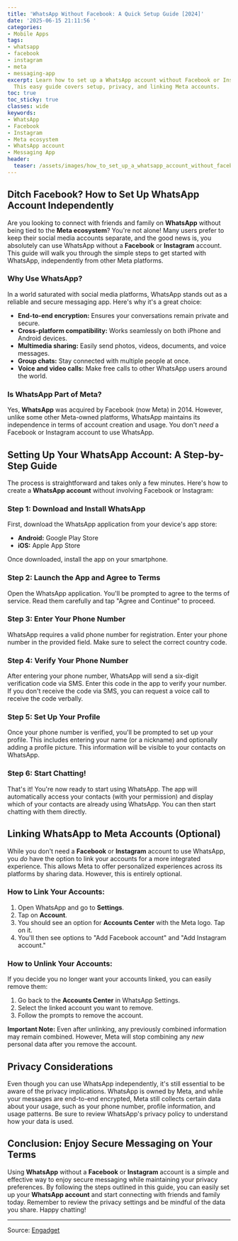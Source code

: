 ```yaml
---
title: 'WhatsApp Without Facebook: A Quick Setup Guide [2024]'
date: '2025-06-15 21:11:56 '
categories:
- Mobile Apps
tags:
- whatsapp
- facebook
- instagram
- meta
- messaging-app
excerpt: Learn how to set up a WhatsApp account without Facebook or Instagram in 2024.
  This easy guide covers setup, privacy, and linking Meta accounts.
toc: true
toc_sticky: true
classes: wide
keywords:
- WhatsApp
- Facebook
- Instagram
- Meta ecosystem
- WhatsApp account
- Messaging App
header:
  teaser: /assets/images/how_to_set_up_a_whatsapp_account_without_facebook__20250615211155.jpg
---
```


## Ditch Facebook? How to Set Up WhatsApp Account Independently

Are you looking to connect with friends and family on **WhatsApp** without being tied to the **Meta ecosystem**? You're not alone! Many users prefer to keep their social media accounts separate, and the good news is, you absolutely can use WhatsApp without a **Facebook** or **Instagram** account. This guide will walk you through the simple steps to get started with WhatsApp, independently from other Meta platforms.

### Why Use WhatsApp?

In a world saturated with social media platforms, WhatsApp stands out as a reliable and secure messaging app. Here's why it's a great choice:

*   **End-to-end encryption:** Ensures your conversations remain private and secure. 
*   **Cross-platform compatibility:** Works seamlessly on both iPhone and Android devices.
*   **Multimedia sharing:** Easily send photos, videos, documents, and voice messages.
*   **Group chats:** Stay connected with multiple people at once.
*   **Voice and video calls:** Make free calls to other WhatsApp users around the world.

### Is WhatsApp Part of Meta?

Yes, **WhatsApp** was acquired by Facebook (now Meta) in 2014. However, unlike some other Meta-owned platforms, WhatsApp maintains its independence in terms of account creation and usage. You don't *need* a Facebook or Instagram account to use WhatsApp.

## Setting Up Your WhatsApp Account: A Step-by-Step Guide

The process is straightforward and takes only a few minutes. Here's how to create a **WhatsApp account** without involving Facebook or Instagram:

### Step 1: Download and Install WhatsApp

First, download the WhatsApp application from your device's app store:

*   **Android:** Google Play Store 
*   **iOS:** Apple App Store 

Once downloaded, install the app on your smartphone.

### Step 2: Launch the App and Agree to Terms

Open the WhatsApp application. You'll be prompted to agree to the terms of service. Read them carefully and tap "Agree and Continue" to proceed.

### Step 3: Enter Your Phone Number

WhatsApp requires a valid phone number for registration. Enter your phone number in the provided field. Make sure to select the correct country code.

### Step 4: Verify Your Phone Number

After entering your phone number, WhatsApp will send a six-digit verification code via SMS. Enter this code in the app to verify your number. If you don't receive the code via SMS, you can request a voice call to receive the code verbally.

### Step 5: Set Up Your Profile

Once your phone number is verified, you'll be prompted to set up your profile. This includes entering your name (or a nickname) and optionally adding a profile picture. This information will be visible to your contacts on WhatsApp.

### Step 6: Start Chatting!

That's it! You're now ready to start using WhatsApp. The app will automatically access your contacts (with your permission) and display which of your contacts are already using WhatsApp. You can then start chatting with them directly.

## Linking WhatsApp to Meta Accounts (Optional)

While you don't need a **Facebook** or **Instagram** account to use WhatsApp, you *do* have the option to link your accounts for a more integrated experience. This allows Meta to offer personalized experiences across its platforms by sharing data. However, this is entirely optional.

### How to Link Your Accounts:

1.  Open WhatsApp and go to **Settings**.
2.  Tap on **Account**.
3.  You should see an option for **Accounts Center** with the Meta logo. Tap on it.
4.  You'll then see options to "Add Facebook account" and "Add Instagram account."

### How to Unlink Your Accounts:

If you decide you no longer want your accounts linked, you can easily remove them:

1.  Go back to the **Accounts Center** in WhatsApp Settings.
2.  Select the linked account you want to remove.
3.  Follow the prompts to remove the account.

**Important Note:** Even after unlinking, any previously combined information may remain combined. However, Meta will stop combining any *new* personal data after you remove the account.

## Privacy Considerations

Even though you can use WhatsApp independently, it's still essential to be aware of the privacy implications. WhatsApp is owned by Meta, and while your messages are end-to-end encrypted, Meta still collects certain data about your usage, such as your phone number, profile information, and usage patterns. Be sure to review WhatsApp's privacy policy to understand how your data is used. 

## Conclusion: Enjoy Secure Messaging on Your Terms

Using **WhatsApp** without a **Facebook** or **Instagram** account is a simple and effective way to enjoy secure messaging while maintaining your privacy preferences. By following the steps outlined in this guide, you can easily set up your **WhatsApp account** and start connecting with friends and family today. Remember to review the privacy settings and be mindful of the data you share. Happy chatting!

---

Source: [Engadget](https://www.engadget.com/social-media/how-to-set-up-a-whatsapp-account-without-facebook-or-instagram-210024705.html?src=rss)